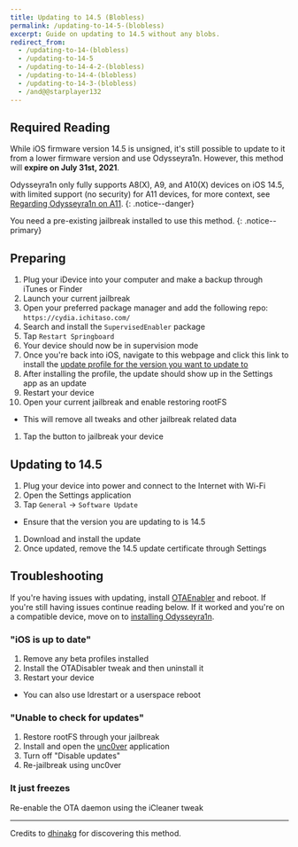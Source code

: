 ```yaml
---
title: Updating to 14.5 (Blobless)
permalink: /updating-to-14-5-(blobless)
excerpt: Guide on updating to 14.5 without any blobs.
redirect_from:
  - /updating-to-14-(blobless)
  - /updating-to-14-5
  - /updating-to-14-4-2-(blobless)
  - /updating-to-14-4-(blobless)
  - /updating-to-14-3-(blobless)
  - /and@@starplayer132
---
```


## Required Reading

While iOS firmware version 14.5 is unsigned, it's still possible to update to it from a lower firmware version and use Odysseyra1n. However, this method will **expire on July 31st, 2021**.

Odysseyra1n only fully supports A8(X), A9, and A10(X) devices on iOS 14.5, with limited support (no security) for A11 devices, for more context, see [Regarding Odysseyra1n on A11](information-regarding-a11).
{: .notice--danger}

You need a pre-existing jailbreak installed to use this method.
{: .notice--primary}

## Preparing

1. Plug your iDevice into your computer and make a backup through iTunes or Finder
1. Launch your current jailbreak
1. Open your preferred package manager and add the following repo: `https://cydia.ichitaso.com/`
1. Search and install the `SupervisedEnabler` package
1. Tap `Restart Springboard`
1. Your device should now be in supervision mode
1. Once you're back into iOS, navigate to this webpage and click this link to install the [update profile for the version you want to update to ](https://dhinakg.github.io/delayed-otas.html) 
1. After installing the profile, the update should show up in the Settings app as an update
1. Restart your device
1. Open your current jailbreak and enable restoring rootFS
  - This will remove all tweaks and other jailbreak related data
1. Tap the button to jailbreak your device

## Updating to 14.5

1. Plug your device into power and connect to the Internet with Wi-Fi
1. Open the Settings application
1. Tap `General` -> `Software Update`
  - Ensure that the version you are updating to is 14.5
1. Download and install the update
1. Once updated, remove the 14.5 update certificate through Settings

## Troubleshooting

If you're having issues with updating, install [OTAEnabler](https://repo.cadoth.net/) and reboot. If you're still having issues continue reading below. If it worked and you're on a compatible device, move on to [installing Odysseyra1n](installing-odysseyra1n).

### "iOS is up to date"

1. Remove any beta profiles installed
1. Install the OTADisabler tweak and then uninstall it
1. Restart your device
  - You can also use ldrestart or a userspace reboot

### "Unable to check for updates"

1. Restore rootFS through your jailbreak
1. Install and open the [unc0ver](installing-unc0ver) application
1. Turn off "Disable updates"
1. Re-jailbreak using unc0ver

### It just freezes

Re-enable the OTA daemon using the iCleaner tweak

---

Credits to [dhinakg](https://github.com/dhinakg/) for discovering this method.
